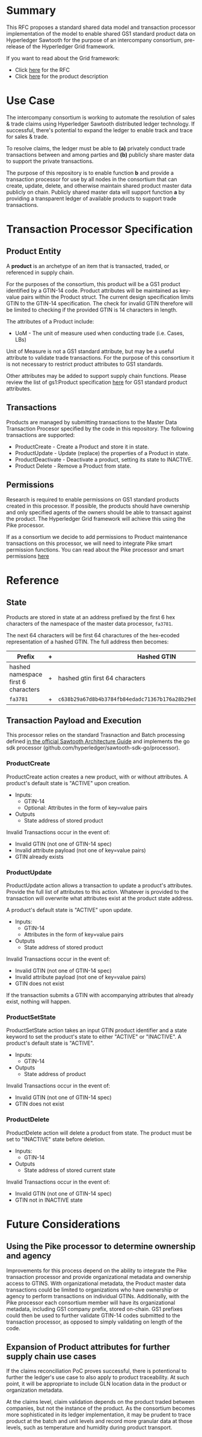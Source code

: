 # Summary
This RFC proposes a standard shared data model and transaction processor implementation of the model to enable shared GS1 standard product data on Hyperledger Sawtooth for the purpose of an intercompany consortium, pre-release of the Hyperledger Grid framework. 

If you want to read about the Grid framework:
 - Click [here](https://github.com/hyperledger/grid-rfcs/pull/5/files) for the RFC
 - Click [here](https://www.hyperledger.org/projects/grid) for the product description

# Use Case
The intercompany consortium is working to automate the resolution of sales & trade claims using Hyperledger Sawtooth distributed ledger technology. If successful, there's potential to expand the ledger to enable track and trace for sales & trade. 

To resolve claims, the ledger must be able to **(a)** privately conduct trade transactions between and among parties and **(b)** publicly share master data to support the private transactions. 

The purpose of this repository is to enable function **b** and provide a transaction processor for use by all nodes in the consortium that can create, update, delete, and otherwise maintain shared product master data publicly on chain. Publicly shared master data will support function **a** by providing a transparent ledger of available products to support trade transactions. 

# Transaction Processor Specification

## Product Entity
A **__product__** is an archetype of an item that is transacted, traded, or referenced in supply chain. 

For the purposes of the consortium, this product will be a GS1 product identified by a GTIN-14 code. Product attributes will be maintained as key-value pairs within the Product struct. The current design specification limits GTIN to the GTIN-14 specification. The check for invalid GTIN therefore will be limited to checking if the provided GTIN is 14 characters in length. 

The attributes of a Product include:
 - UoM - The unit of measure used when conducting trade (i.e. Cases, LBs)

Unit of Measure is not a GS1 standard attribute, but may be a useful attribute to validate trade transactions. For the purpose of this consortium it is not necessary to restrict product attributes to GS1 standards. 

Other attributes may be added to support supply chain functions. Please review the list of gs1:Product specification [here](https://www.gs1.org/voc/Product) for  GS1 standard product attributes. 



## Transactions
Products are managed by submitting transactions to the Master Data Transaction Procesor specified by the code in this repository. The following transactions are supported:

* ProductCreate - Create a Product and store it in state.
* ProductUpdate - Update (replace) the properties of a Product in state.
* ProductDeactivate - Deactivate a product, setting its state to INACTIVE.
* Product Delete - Remove a Product from state. 

## Permissions
Research is required to enable permissions on GS1 standard products created in this processor. If possible, the products should have ownership and only specified agents of the owners should be able to transact against the product. The Hyperledger Grid framework will achieve this using the Pike processor. 

If as a consortium we decide to add permissions to Product maintenance transactions on this processor, we will need to integrate Pike smart permission functions. You can read about the Pike processor and smart permissions [here](https://sawtooth.hyperledger.org/docs/sabre/nightly/master/smart_permissions.html)

# Reference

## State
Products are stored in state at an address prefixed by the first 6 hex characters of the namespace of the master data processor, `fa3781`.

The next 64 characters will be first 64 charactures of the hex-ecoded representation of a hashed GTIN. The full address then becomes:

Prefix|+|Hashed GTIN
---|---|---
hashed namespace first 6 characters | + | hashed gtin first 64 characters 
`fa3781` | + | `c638b29a67d8b4b3784fb84edadc71367b176a28b29e819f508431d28559a4bc`

## Transaction Payload and Execution

This processor relies on the standard Trasnaction and Batch processing defined [in the official Sawtooth Architecture Guide](https://sawtooth.hyperledger.org/docs/core/nightly/1-1/architecture/transactions_and_batches.html) and implements the go sdk processor (github.com/hyperledger/sawtooth-sdk-go/processor).

### ProductCreate

ProductCreate action creates a new product, with or without attributes. A product's default state is "ACTIVE" upon creation.

* Inputs:
    - GTIN-14
    - Optional: Attributes in the form of key=value pairs
* Outputs
    - State address of stored product

Invalid Transactions occur in the event of:
 - Invalid GTIN (not one of GTIN-14 spec)
 - Invalid attribute payload (not one of key=value pairs)
 - GTIN already exists

### ProductUpdate

ProductUpdate action allows a transaction to update a product's attributes. Provide the full list of attributes to this action. Whatever is provided to the transaction will overwrite what attributes exist at the product state address.

A product's default state is "ACTIVE" upon update.

* Inputs:
    - GTIN-14
    - Attributes in the form of key=value pairs
* Outputs
    - State address of stored product

Invalid Transactions occur in the event of:
 - Invalid GTIN (not one of GTIN-14 spec)
 - Invalid attribute payload (not one of key=value pairs)
 - GTIN does not exist

If the transaction submits a GTIN with accompanying attributes that already exist, nothing will happen.

### ProductSetState

ProductSetState action takes an input GTIN product identifier and a state keyword to set the product's state to either "ACTIVE" or "INACTIVE". A product's default state is "ACTIVE".

* Inputs:
    - GTIN-14
* Outputs
    - State address of product

Invalid Transactions occur in the event of:
 - Invalid GTIN (not one of GTIN-14 spec)
 - GTIN does not exist

### ProductDelete

ProductDelete action will delete a product from state. The product must be set to "INACTIVE" state before deletion. 

* Inputs:
    - GTIN-14
* Outputs
    - State address of stored current state

Invalid Transactions occur in the event of:
 - Invalid GTIN (not one of GTIN-14 spec)
 - GTIN not in INACTIVE state

 # Future Considerations

 ## Using the Pike processor to determine ownership and agency
  Improvements for this process depend on the ability to integrate the Pike transaction processor and provide organizational metadata and ownership access to GTINS. With organizational metadata, the Product master data transactions could be limited to organizations who have ownership or agency to perform transactions on individual GTINs. Additionally, with the Pike processor each consortium member will have its organizational metadata, including GS1 company prefix, stored on-chain. GS1 prefixes could then be used to further validate GTIN-14 codes submitted to the transaction processor, as opposed to simply validating on length of the code. 

  ## Expansion of Product attributes for further supply chain use cases
  If the claims reconciliation PoC proves successful, there is potentional to further the ledger's use case to also apply to product traceability. At such point, it will be appropriate to include GLN location data in the product or organization metadata. 

  At the claims level, claim validation depends on the product traded between companies, but not the instance of the product. As the consortium becomes more sophisticated in its ledger implementation, it may be prudent to trace product at the batch and unit levels and record more granular data at those levels, such as temperature and humidity during product transport. 